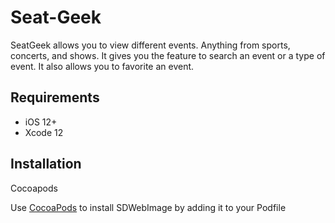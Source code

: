 # Seat-Geek
SeatGeek allows you to view different events. Anything from sports, concerts, and shows. It gives you the feature to search an event or a type of event. It also allows you to favorite an event.

## Requirements
- iOS 12+
- Xcode 12

## Installation

Cocoapods

Use [CocoaPods](https://cocoapods.org/) to install SDWebImage by adding it to your Podfile
